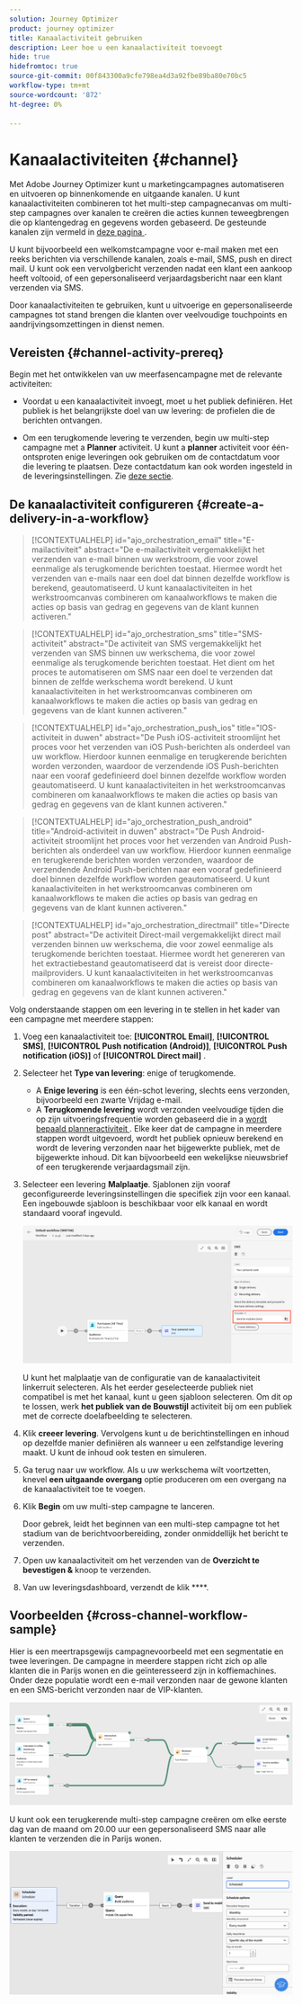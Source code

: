 ```yaml
---
solution: Journey Optimizer
product: journey optimizer
title: Kanaalactiviteit gebruiken
description: Leer hoe u een kanaalactiviteit toevoegt
hide: true
hidefromtoc: true
source-git-commit: 00f843300a9cfe798ea4d3a92fbe89ba80e70bc5
workflow-type: tm+mt
source-wordcount: '872'
ht-degree: 0%

---
```


# Kanaalactiviteiten {#channel}

Met Adobe Journey Optimizer kunt u marketingcampagnes automatiseren en uitvoeren op binnenkomende en uitgaande kanalen. U kunt kanaalactiviteiten combineren tot het multi-step campagnecanvas om multi-step campagnes over kanalen te creëren die acties kunnen teweegbrengen die op klantengedrag en gegevens worden gebaseerd. De gesteunde kanalen zijn vermeld in [ deze pagina ](../../channels/gs-channels.md).

U kunt bijvoorbeeld een welkomstcampagne voor e-mail maken met een reeks berichten via verschillende kanalen, zoals e-mail, SMS, push en direct mail. U kunt ook een vervolgbericht verzenden nadat een klant een aankoop heeft voltooid, of een gepersonaliseerd verjaardagsbericht naar een klant verzenden via SMS.

Door kanaalactiviteiten te gebruiken, kunt u uitvoerige en gepersonaliseerde campagnes tot stand brengen die klanten over veelvoudige touchpoints en aandrijvingsomzettingen in dienst nemen.

## Vereisten {#channel-activity-prereq}

Begin met het ontwikkelen van uw meerfasencampagne met de relevante activiteiten:

* Voordat u een kanaalactiviteit invoegt, moet u het publiek definiëren. Het publiek is het belangrijkste doel van uw levering: de profielen die de berichten ontvangen.

* Om een terugkomende levering te verzenden, begin uw multi-step campagne met a **Planner** activiteit. U kunt a **planner** activiteit voor één-ontsproten enige leveringen ook gebruiken om de contactdatum voor die levering te plaatsen. Deze contactdatum kan ook worden ingesteld in de leveringsinstellingen. Zie [deze sectie](scheduler.md).

## De kanaalactiviteit configureren {#create-a-delivery-in-a-workflow}

>[!CONTEXTUALHELP]
>id="ajo_orchestration_email"
>title="E-mailactiviteit"
>abstract="De e-mailactiviteit vergemakkelijkt het verzenden van e-mail binnen uw werkstroom, die voor zowel eenmalige als terugkomende berichten toestaat. Hiermee wordt het verzenden van e-mails naar een doel dat binnen dezelfde workflow is berekend, geautomatiseerd. U kunt kanaalactiviteiten in het werkstroomcanvas combineren om kanaalworkflows te maken die acties op basis van gedrag en gegevens van de klant kunnen activeren."

>[!CONTEXTUALHELP]
>id="ajo_orchestration_sms"
>title="SMS-activiteit"
>abstract="De activiteit van SMS vergemakkelijkt het verzenden van SMS binnen uw werkschema, die voor zowel eenmalige als terugkomende berichten toestaat. Het dient om het proces te automatiseren om SMS naar een doel te verzenden dat binnen de zelfde werkschema wordt berekend. U kunt kanaalactiviteiten in het werkstroomcanvas combineren om kanaalworkflows te maken die acties op basis van gedrag en gegevens van de klant kunnen activeren."

>[!CONTEXTUALHELP]
>id="ajo_orchestration_push_ios"
>title="IOS-activiteit in duwen"
>abstract="De Push iOS-activiteit stroomlijnt het proces voor het verzenden van iOS Push-berichten als onderdeel van uw workflow. Hierdoor kunnen eenmalige en terugkerende berichten worden verzonden, waardoor de verzendende iOS Push-berichten naar een vooraf gedefinieerd doel binnen dezelfde workflow worden geautomatiseerd. U kunt kanaalactiviteiten in het werkstroomcanvas combineren om kanaalworkflows te maken die acties op basis van gedrag en gegevens van de klant kunnen activeren."

>[!CONTEXTUALHELP]
>id="ajo_orchestration_push_android"
>title="Android-activiteit in duwen"
>abstract="De Push Android-activiteit stroomlijnt het proces voor het verzenden van Android Push-berichten als onderdeel van uw workflow. Hierdoor kunnen eenmalige en terugkerende berichten worden verzonden, waardoor de verzendende Android Push-berichten naar een vooraf gedefinieerd doel binnen dezelfde workflow worden geautomatiseerd. U kunt kanaalactiviteiten in het werkstroomcanvas combineren om kanaalworkflows te maken die acties op basis van gedrag en gegevens van de klant kunnen activeren."

>[!CONTEXTUALHELP]
>id="ajo_orchestration_directmail"
>title="Directe post"
>abstract="De activiteit Direct-mail vergemakkelijkt direct mail verzenden binnen uw werkschema, die voor zowel eenmalige als terugkomende berichten toestaat. Hiermee wordt het genereren van het extractiebestand geautomatiseerd dat is vereist door directe-mailproviders. U kunt kanaalactiviteiten in het werkstroomcanvas combineren om kanaalworkflows te maken die acties op basis van gedrag en gegevens van de klant kunnen activeren."

Volg onderstaande stappen om een levering in te stellen in het kader van een campagne met meerdere stappen:

1. Voeg een kanaalactiviteit toe: **[!UICONTROL Email]**, **[!UICONTROL SMS]**, **[!UICONTROL Push notification (Android)]**, **[!UICONTROL Push notification (iOS)]** of **[!UICONTROL Direct mail]** .

1. Selecteer het **Type van levering**: enige of terugkomende.

   * A **Enige levering** is een één-schot levering, slechts eens verzonden, bijvoorbeeld een zwarte Vrijdag e-mail.
   * A **Terugkomende levering** wordt verzonden veelvoudige tijden die op zijn uitvoeringsfrequentie worden gebaseerd die in a [ wordt bepaald planneractiviteit ](scheduler.md). Elke keer dat de campagne in meerdere stappen wordt uitgevoerd, wordt het publiek opnieuw berekend en wordt de levering verzonden naar het bijgewerkte publiek, met de bijgewerkte inhoud. Dit kan bijvoorbeeld een wekelijkse nieuwsbrief of een terugkerende verjaardagsmail zijn.

1. Selecteer een levering **Malplaatje**. Sjablonen zijn vooraf geconfigureerde leveringsinstellingen die specifiek zijn voor een kanaal. Een ingebouwde sjabloon is beschikbaar voor elk kanaal en wordt standaard vooraf ingevuld.

   ![](../assets/delivery-activity-in-wf.png)

   U kunt het malplaatje van de configuratie van de kanaalactiviteit linkerruit selecteren. Als het eerder geselecteerde publiek niet compatibel is met het kanaal, kunt u geen sjabloon selecteren. Om dit op te lossen, werk **het publiek van de Bouwstijl** activiteit bij om een publiek met de correcte doelafbeelding te selecteren.

1. Klik **creeer levering**. Vervolgens kunt u de berichtinstellingen en inhoud op dezelfde manier definiëren als wanneer u een zelfstandige levering maakt. U kunt de inhoud ook testen en simuleren.

1. Ga terug naar uw workflow. Als u uw werkschema wilt voortzetten, knevel **een uitgaande overgang** optie produceren om een overgang na de kanaalactiviteit toe te voegen.

1. Klik **Begin** om uw multi-step campagne te lanceren.

   Door gebrek, leidt het beginnen van een multi-step campagne tot het stadium van de berichtvoorbereiding, zonder onmiddellijk het bericht te verzenden.

1. Open uw kanaalactiviteit om het verzenden van de **Overzicht te bevestigen &amp;** knoop te verzenden.

1. Van uw leveringsdashboard, verzendt de klik ****.

## Voorbeelden {#cross-channel-workflow-sample}

Hier is een meertrapsgewijs campagnevoorbeeld met een segmentatie en twee leveringen. De campagne in meerdere stappen richt zich op alle klanten die in Parijs wonen en die geïnteresseerd zijn in koffiemachines. Onder deze populatie wordt een e-mail verzonden naar de gewone klanten en een SMS-bericht verzonden naar de VIP-klanten.

![](../assets/workflow-channel-example.png)

<!--
description, which use case you can perform (common other activities that you can link before of after the activity)

how to add and configure the activity

example of a configured activity within a workflow
The Email delivery activity allows you to configure the sending an email in a workflow. 

-->

U kunt ook een terugkerende multi-step campagne creëren om elke eerste dag van de maand om 20.00 uur een gepersonaliseerd SMS naar alle klanten te verzenden die in Parijs wonen.

![](../assets/workflow-channel-example2.png)

<!-- Scheduled emails available?

This can be a single send email and sent just once, or it can be a recurring email.
* Single send emails are standard emails, sent once.
* Recurring emails allow you to send the same email multiple times to different targets over a defined period. You can aggregate the deliveries per period in order to get reports that correspond to your needs.

When linked to a scheduler, you can define recurring emails.
Email recipients are defined upstream of the activity in the same workflow, via an Audience targeting activity.

-->


<!--The message preparation is triggered according to the workflow execution parameters. From the message dashboard, you can select whether to request or not a manual confirmation to send the message (required by default). You can start the workflow manually or place a scheduler activity in the workflow to automate execution.-->
